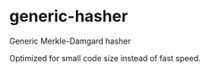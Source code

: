 # generic-hasher
Generic Merkle-Damgard hasher

Optimized for small code size instead of fast speed.
